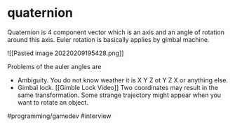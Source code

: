 # quaternion

Quaternion is 4 component vector which is an axis and an angle of rotation around this axis.
Euler rotation is basically applies by gimbal machine.

![[Pasted image 20220209195428.png]]

Problems of the auler angles are
 - Ambiguity. You do not know weather it is X Y Z ot Y Z X or anything else.
 - Gimbal lock. [[Gimble Lock Video]] Two coordinates may result in the same transformation. Some strange trajectory might appear when you want to rotate an object.

#programming/gamedev #interview 

